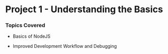 # Project 1 - Understanding the Basics

### Topics Covered

-   Basics of NodeJS

-   Improved Development Workflow and Debugging
